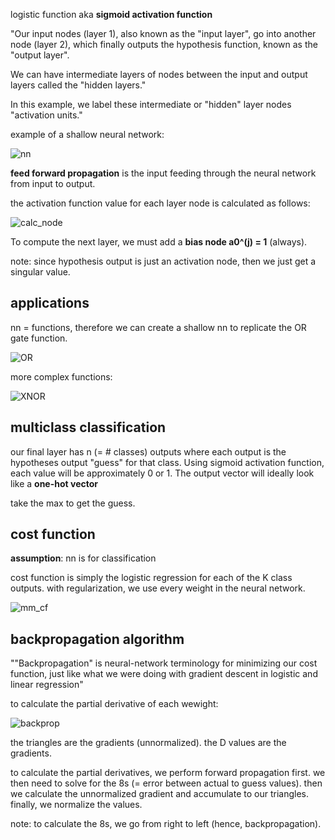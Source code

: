 logistic function aka **sigmoid activation function**

"Our input nodes (layer 1), also known as the "input layer", go into another node (layer 2), which finally outputs the hypothesis function, known as the "output layer".

We can have intermediate layers of nodes between the input and output layers called the "hidden layers."

In this example, we label these intermediate or "hidden" layer nodes "activation units."

example of a shallow neural network:

![nn](https://i.gyazo.com/6628a5ae7c1ae9e77c7bf7d2afc004f6.png)

**feed forward propagation** is the input feeding through the neural network from input to output. 

the activation function value for each layer node is calculated as follows:

![calc_node](https://i.gyazo.com/c9ddd49fb3b8776bdc4508cf2e85d581.png)

To compute the next layer, we must add a **bias node a0^(j) = 1** (always). 

note: since hypothesis output is just an activation node, then we just get a singular value. 

## applications

nn = functions, therefore we can create a shallow nn to replicate the OR gate function.

![OR](https://i.gyazo.com/2416fcff5bf881980857087ed159daf2.png)

more complex functions:

![XNOR](https://i.gyazo.com/0b9c7468119f0cd5a3bf339383e7bc13.png)

## multiclass classification

our final layer has n (= # classes) outputs where each output is the hypotheses output "guess" for that class. Using sigmoid activation function, each value will be approximately 0 or 1. The output vector will ideally look like a **one-hot vector**

take the max to get the guess. 


## cost function

**assumption**: nn is for classification

cost function is simply the logistic regression for each of the K class outputs. with regularization, we use every weight in the neural network. 

![mm_cf](https://i.gyazo.com/a91945958fc9168df3f1ed831848a278.png)

## backpropagation algorithm

""Backpropagation" is neural-network terminology for minimizing our cost function, just like what we were doing with gradient descent in logistic and linear regression"

to calculate the partial derivative of each wewight:

![backprop](https://i.gyazo.com/af7f4504c2751f9dd9685f1ba52d203f.png)

the triangles are the gradients (unnormalized). the D values are the gradients.

to calculate the partial derivatives, we perform forward propagation first. we then need to solve for the 8s (= error between actual to guess values). then we calculate the unnormalized gradient and accumulate to our triangles. finally, we normalize the values.

note: to calculate the 8s, we go from right to left (hence, backpropagation).

